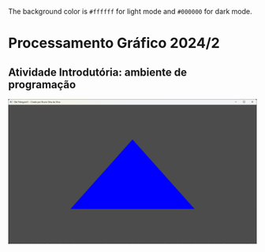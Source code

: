 The background color is `#ffffff` for light mode and `#000000` for dark mode.

# Processamento Gráfico 2024/2

## Atividade Introdutória: ambiente de programação

![Screenshot da "Atividade Introdutória: ambiente de programação".](https://github.com/brunof1/Processamento/blob/main/Imagens/Atividade0.png)
